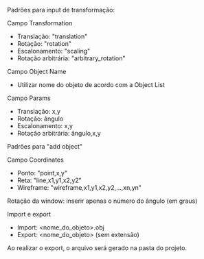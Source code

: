Padrões para input de transformação:

Campo Transformation
- Translação: "translation"
- Rotação: "rotation"
- Escalonamento: "scaling"
- Rotação arbitrária: "arbitrary_rotation"

Campo Object Name
- Utilizar nome do objeto de acordo com a Object List

Campo Params
- Translação: x,y
- Rotação: ângulo
- Escalonamento: x,y
- Rotação arbitrária: ângulo,x,y

Padrões para "add object"

Campo Coordinates
- Ponto: "point,x,y"
- Reta: "line,x1,y1,x2,y2"
- Wireframe: "wireframe,x1,y1,x2,y2,...,xn,yn"

Rotação da window: inserir apenas o número do ângulo (em graus)

Import e export
- Import: <nome_do_objeto>.obj
- Export: <nome_do_objeto> (sem extensão)

Ao realizar o export, o arquivo será gerado na pasta do projeto.
